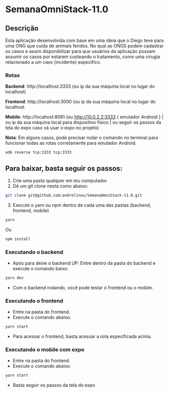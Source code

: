 # SemanaOmniStack-11.0

## Descrição
Esta aplicação desenvolvida com base em uma ideia que o Diego teve para uma ONG que cuida de animais feridos. No qual as ONGS podem cadastrar os casos e assim disponibilizar para que usuários da aplicação possam assumir os casos por estarem custeando o tratamento, como uma cirugia relacionado a um caso (incidente) específico. 

### Rotas
**Backend**: http://localhost:3333 (ou ip da sua máquina local no lugar do localhost)

**Frontend**: http://localhost:3000 (ou ip da sua máquina local no lugar do localhost

**Mobile**: http://locahost:8081 (ou http://10.0.2.2:3333 { emulador Android } | ou ip da sua máquina local para dispositivo físico | ou seguir os passos da tela do expo caso vá usar o expo no projeto)

**Nota**: Em alguns casos, pode precisar rodar o comando no terminal para funcionar todas as rotas corretamente para emulador Android. 
```bash
adb reverse tcp:3333 tcp:3333
```

## Para baixar, basta seguir os passos:
1. Crie uma pasta qualquer em teu computador 
2. Dê um git clone nesta como abaixo:
```bash 
git clone git@github.com:andrelinos/SemanaOmniStack-11.0.git
```
3. Execute o yarn ou npm dentro de cada uma das pastas (backend, frontend, mobile)
```bash
yarn
```
Ou 
```bash 
npm install
```


### Executando o backend
- Após para deixe o backend UP: Entre dentro da pasta do backend e execute o comando baixo:
```bash
yarn dev
```
- Com o backend rodando, você pode testar o frontend ou o mobile. 


### Executando o frontend
- Entre na pasta do frontend.
- Execute o comando abaixo: 
```bash
yarn start
```
- Para acessar o frontend, basta acessar a rota especificada acima. 

### Executando o mobile com expo
- Entre na pasta do frontend.
- Execute o comando abaixo: 
```bash
yarn start
```
- Basta seguir os passos da tela do expo
